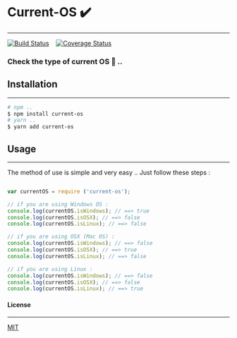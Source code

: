 # Current-OS ✔️
---

[![Build Status][travis-badge]][travis-url] &nbsp;&nbsp;
[![Coverage Status][coverage-badge]][coverage-url] &nbsp;&nbsp;

[travis-url]: https://travis-ci.org/3imed-jaberi/current-os
[travis-badge]: https://travis-ci.org/3imed-jaberi/current-os.svg?branch=master
[coverage-url]: https://coveralls.io/github/3imed-jaberi/current-os?branch=master
[coverage-badge]: https://coveralls.io/repos/github/3imed-jaberi/current-os/badge.svg?branch=master


### Check the type of current OS 🧐 ..

## Installation 
---

```bash
# npm ..
$ npm install current-os
# yarn .. 
$ yarn add current-os
```

## Usage 
---
The method of use is simple and very easy .. Just follow these steps :

```javascript

var currentOS = require ('current-os'); 

// if you are using Windows OS : 
console.log(currentOS.isWindows); // ==> true
console.log(currentOS.isOSX); // ==> false
console.log(currentOS.isLinux); // ==> false

// if you are using OSX (Mac OS) : 
console.log(currentOS.isWindows); // ==> false
console.log(currentOS.isOSX); // ==> true
console.log(currentOS.isLinux); // ==> false

// if you are using Linux : 
console.log(currentOS.isWindows); // ==> false
console.log(currentOS.isOSX); // ==> false
console.log(currentOS.isLinux); // ==> true

```


#### License
---

[MIT](LICENSE)